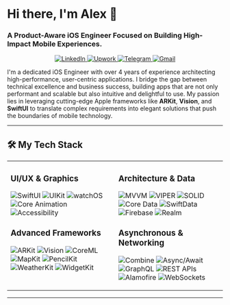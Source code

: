 # Hi there, I'm Alex 👋

### A Product-Aware iOS Engineer Focused on Building High-Impact Mobile Experiences.

<p align="center">
  <a href="https://www.linkedin.com/in/slwl/" target="_blank">
    <img src="https://img.shields.io/badge/LinkedIn-0077B5?style=for-the-badge&logo=linkedin&logoColor=white" alt="LinkedIn"/>
  </a>
  <a href="https://www.upwork.com/freelancers/~013a0820f386f136c9" target="_blank">
    <img src="https://img.shields.io/badge/Upwork-6FDA44?style=for-the-badge&logo=upwork&logoColor=white" alt="Upwork"/>
  </a>
  <a href="https://t.me/Sleywil" target="_blank">
    <img src="https://img.shields.io/badge/Telegram-26A5E4?style=for-the-badge&logo=telegram&logoColor=white" alt="Telegram"/>
  </a>
  <a href="mailto:slwv.dev@gmail.com">
    <img src="https://img.shields.io/badge/Gmail-D14836?style=for-the-badge&logo=gmail&logoColor=white" alt="Gmail"/>
  </a>
</p>

I'm a dedicated iOS Engineer with over 4 years of experience architecting high-performance, user-centric applications. I bridge the gap between technical excellence and business success, building apps that are not only performant and scalable but also intuitive and delightful to use. My passion lies in leveraging cutting-edge Apple frameworks like **ARKit**, **Vision**, and **SwiftUI** to translate complex requirements into elegant solutions that push the boundaries of mobile technology.

---

## 🛠️ My Tech Stack

<table>
  <tr>
    <td valign="top" width="50%">
      <h3>UI/UX & Graphics</h3>
      <p>
        <img src="https://img.shields.io/badge/SwiftUI-000000?style=for-the-badge&logo=swift&logoColor=F05138" alt="SwiftUI"/>
        <img src="https://img.shields.io/badge/UIKit-525252?style=for-the-badge" alt="UIKit"/>
        <img src="https://img.shields.io/badge/watchOS-000000?style=for-the-badge&logo=apple&logoColor=white" alt="watchOS"/>
        <img src="https://img.shields.io/badge/Core_Animation-525252?style=for-the-badge" alt="Core Animation"/>
        <img src="https://img.shields.io/badge/Accessibility-000000?style=for-the-badge" alt="Accessibility"/>
      </p>
      <h3>Advanced Frameworks</h3>
      <p>
        <img src="https://img.shields.io/badge/ARKit-000000?style=for-the-badge&logo=apple&logoColor=white" alt="ARKit"/>
        <img src="https://img.shields.io/badge/Vision-525252?style=for-the-badge" alt="Vision"/>
        <img src="https://img.shields.io/badge/Core_ML-000000?style=for-the-badge" alt="CoreML"/>
        <img src="https://img.shields.io/badge/MapKit-525252?style=for-the-badge" alt="MapKit"/>
        <img src="https://img.shields.io/badge/PencilKit-000000?style=for-the-badge" alt="PencilKit"/>
        <img src="https://img.shields.io/badge/WeatherKit-525252?style=for-the-badge" alt="WeatherKit"/>
        <img src="https://img.shields.io/badge/WidgetKit-000000?style=for-the-badge" alt="WidgetKit"/>
      </p>
    </td>
    <td valign="top" width="50%">
      <h3>Architecture & Data</h3>
      <p>
        <img src="https://img.shields.io/badge/MVVM-525252?style=for-the-badge" alt="MVVM"/>
        <img src="https://img.shields.io/badge/VIPER-000000?style=for-the-badge" alt="VIPER"/>
        <img src="https://img.shields.io/badge/SOLID-525252?style=for-the-badge" alt="SOLID"/>
        <img src="https://img.shields.io/badge/Core_Data-000000?style=for-the-badge" alt="Core Data"/>
        <img src="https://img.shields.io/badge/SwiftData-525252?style=for-the-badge" alt="SwiftData"/>
        <img src="https://img.shields.io/badge/Firebase-FFCA28?style=for-the-badge&logo=firebase&logoColor=black" alt="Firebase"/>
        <img src="https://img.shields.io/badge/Realm-39477F?style=for-the-badge&logo=realm&logoColor=white" alt="Realm"/>
      </p>
      <h3>Asynchronous & Networking</h3>
      <p>
        <img src="https://img.shields.io/badge/Combine-000000?style=for-the-badge&logo=swift&logoColor=F05138" alt="Combine"/>
        <img src="https://img.shields.io/badge/Async_Await-525252?style=for-the-badge" alt="Async/Await"/>
        <img src="https://img.shields.io/badge/GraphQL-E10098?style=for-the-badge&logo=graphql&logoColor=white" alt="GraphQL"/>
        <img src="https://img.shields.io/badge/REST_APIs-000000?style=for-the-badge" alt="REST APIs"/>
        <img src="https://img.shields.io/badge/Alamofire-525252?style=for-the-badge" alt="Alamofire"/>
        <img src="https://img.shields.io/badge/WebSockets-000000?style=for-the-badge" alt="WebSockets"/>
      </p>
    </td>
  </tr>
</table>

---



